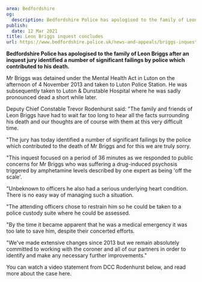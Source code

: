```yaml
area: Bedfordshire
og:
  description: Bedfordshire Police has apologised to the family of Leon Briggs after an inquest jury identified a number of significant failings by police which contributed to his death.
publish:
  date: 12 Mar 2021
title: Leon Briggs inquest concludes
url: https://www.bedfordshire.police.uk/news-and-appeals/briggs-inquest-statement-mar21
```

**Bedfordshire Police has apologised to the family of Leon Briggs after an inquest jury identified a number of significant failings by police which contributed to his death.**

Mr Briggs was detained under the Mental Health Act in Luton on the afternoon of 4 November 2013 and taken to Luton Police Station. He was subsequently taken to Luton & Dunstable Hospital where he was sadly pronounced dead a short while later.

Deputy Chief Constable Trevor Rodenhurst said: "The family and friends of Leon Briggs have had to wait far too long to hear all the facts surrounding his death and our thoughts are of course with them at this very difficult time.

"The jury has today identified a number of significant failings by the police which contributed to the death of Mr Briggs and for this we are truly sorry.

"This inquest focused on a period of 36 minutes as we responded to public concerns for Mr Briggs who was suffering a drug-induced psychosis triggered by amphetamine levels described by one expert as being 'off the scale'.

"Unbeknown to officers he also had a serious underlying heart condition. There is no easy way of managing such a situation.

"The attending officers chose to restrain him so he could be taken to a police custody suite where he could be assessed.

"By the time it became apparent that he was a medical emergency it was too late to save him, despite their concerted efforts.

"We've made extensive changes since 2013 but we remain absolutely committed to working with the coroner and all of our partners in order to identify and make any necessary further improvements."

You can watch a video statement from DCC Rodenhurst below, and read more about the case here.
